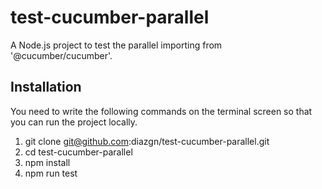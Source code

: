 # test-cucumber-parallel

A Node.js project to test the parallel importing from '@cucumber/cucumber'.

## Installation
You need to write the following commands on the terminal screen so that you can run the project locally.

1. git clone git@github.com:diazgn/test-cucumber-parallel.git
2. cd test-cucumber-parallel
3. npm install
4. npm run test

